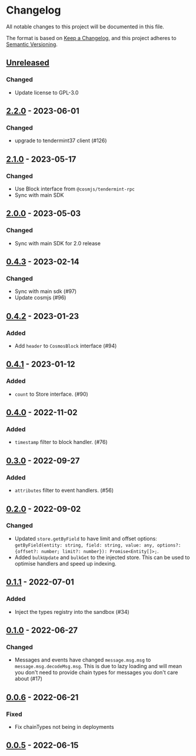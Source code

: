 # Changelog
All notable changes to this project will be documented in this file.

The format is based on [Keep a Changelog](https://keepachangelog.com/en/1.0.0/),
and this project adheres to [Semantic Versioning](https://semver.org/spec/v2.0.0.html).

## [Unreleased]
### Changed
- Update license to GPL-3.0

## [2.2.0] - 2023-06-01
### Changed
- upgrade to tendermint37 client (#126)

## [2.1.0] - 2023-05-17
### Changed
- Use Block interface from `@cosmjs/tendermint-rpc`
- Sync with main SDK

## [2.0.0] - 2023-05-03
### Changed
- Sync with main SDK for 2.0 release

## [0.4.3] - 2023-02-14
### Changed
- Sync with main sdk (#97)
- Update cosmjs (#96)

## [0.4.2] - 2023-01-23
### Added
- Add `header` to `CosmosBlock` interface (#94)

## [0.4.1] - 2023-01-12
### Added
- `count` to Store interface. (#90)

## [0.4.0] - 2022-11-02
### Added
- `timestamp` filter to block handler. (#76)

## [0.3.0] - 2022-09-27
### Added
- `attributes` filter to event handlers. (#56)

## [0.2.0] - 2022-09-02
### Changed
- Updated `store.getByField` to have limit and offset options: `getByField(entity: string, field: string, value: any, options?: {offset?: number; limit?: number}): Promise<Entity[]>;`.
- Added `bulkUpdate` and `bulkGet` to the injected store. This can be used to optimise handlers and speed up indexing.

## [0.1.1] - 2022-07-01
### Added
- Inject the types registry into the sandbox (#34)

## [0.1.0] - 2022-06-27
### Changed
- Messages and events have changed `message.msg.msg` to `message.msg.decodeMsg.msg`. This is due to lazy loading and will mean you don't need to provide chain types for messages you don't care about (#17)

## [0.0.6] - 2022-06-21
### Fixed
- Fix chainTypes not being in deployments

## [0.0.5] - 2022-06-15
[Unreleased]: https://github.com/subquery/subql-cosmos/compare/types/2.2.0...HEAD
[2.2.0]: https://github.com/subquery/subql-cosmos/compare/types/2.1.0...types/2.2.0
[2.1.0]: https://github.com/subquery/subql-cosmos/compare/types/2.0.0...types/2.1.0
[2.0.0]: https://github.com/subquery/subql-cosmos/compare/types/0.4.3...types/2.0.0
[0.4.3]: https://github.com/subquery/subql-cosmos/compare/types/0.4.2...types/0.4.3
[0.4.2]: https://github.com/subquery/subql-cosmos/compare/types/0.4.1...types/0.4.2
[0.4.1]: https://github.com/subquery/subql-cosmos/compare/types/0.4.0...types/0.4.1
[0.4.0]: https://github.com/subquery/subql-cosmos/compare/types/0.3.0...types/0.4.0
[0.3.0]: https://github.com/subquery/subql-cosmos/compare/types/0.2.0...types/0.3.0
[0.2.0]: https://github.com/subquery/subql-cosmos/compare/types/0.1.1...types/0.2.0
[0.1.1]: https://github.com/subquery/subql-cosmos/compare/types/0.1.0...types/0.1.1
[0.1.0]: https://github.com/subquery/subql-cosmos/compare/types/0.0.6...types/0.1.0
[0.0.6]: https://github.com/subquery/subql-cosmos/compare/types/0.0.5...types/0.0.6
[0.0.5]: https://github.com/subquery/subql-cosmos/tag/types/0.0.5
